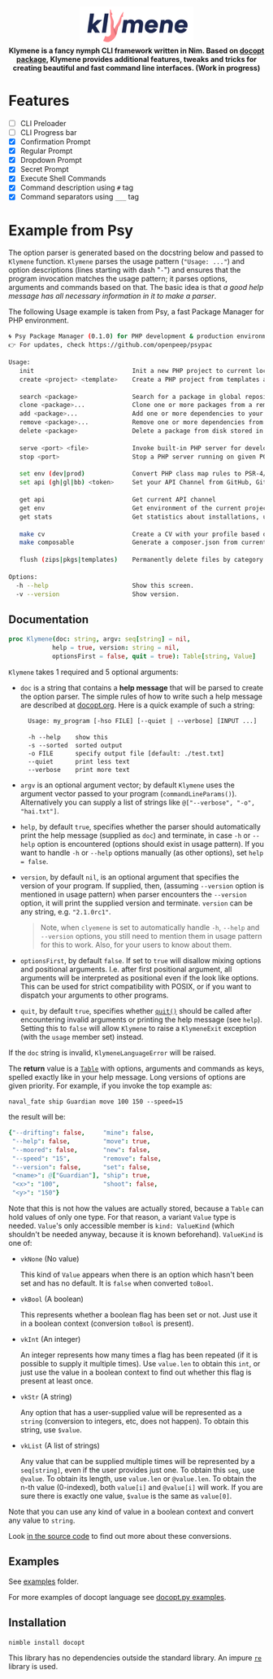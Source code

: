 <p align="center"><img src="/.github/klymene.png" width="225px" alt="Klymene - CLI Toolkit written in Nim language"><br><strong>Klymene is a fancy nymph CLI framework written in Nim. Based on <a href="https://github.com/docopt/docopt.nim">docopt package</a>, Klymene provides additional features, tweaks and tricks for creating beautiful and fast command line interfaces. (Work in progress)</strong></p>

# Features

- [ ] CLI Preloader
- [ ] CLI Progress bar
- [x] Confirmation Prompt
- [x] Regular Prompt
- [x] Dropdown Prompt
- [x] Secret Prompt
- [x] Execute Shell Commands
- [x] Command description using `#` tag
- [x] Command separators using `___` tag

# Example from Psy
The option parser is generated based on the docstring below and passed to `Klymene` function. `Klymene` parses the usage pattern (`"Usage: ..."`) and option descriptions (lines starting with dash "`-`") and ensures that the program invocation matches the usage pattern; it parses options, arguments and commands based on that. The basic idea is that *a good help message has all necessary information in it to make a parser*.

The following Usage example is taken from Psy, a fast Package Manager for PHP environment.

```bash
🌀 Psy Package Manager (0.1.0) for PHP development & production environments.
👉 For updates, check https://github.com/openpeep/psypac

Usage:
   init                           Init a new PHP project to current location
   create <project> <template>    Create a PHP project from templates available in global repository

   search <package>               Search for a package in global repository
   clone <package>...             Clone one or more packages from a remote source
   add <package>...               Add one or more dependencies to your project
   remove <package>...            Remove one or more dependencies from your project
   delete <package>               Delete a package from disk stored in global repository

   serve <port> <file>            Invoke built-in PHP server for development, testing or demos
   stop <port>                    Stop a PHP server running on given PORT

   set env (dev|prod)             Convert PHP class map rules to PSR-4/PSR-0 or opposite
   set api (gh|gl|bb) <token>     Set your API Channel from GitHub, GitLab or BitBucket

   get api                        Get current API channel
   get env                        Get environment of the current project (dev or prod)
   get stats                      Get statistics about installations, usage and other geek stuff

   make cv                        Create a CV with your profile based on stats
   make composable                Generate a composer.json from current psy.yml project

   flush (zips|pkgs|templates)    Permanently delete files by category from global repository

Options:
  -h --help                       Show this screen.
  -v --version                    Show version.
```


Documentation
-------------

```nim
proc Klymene(doc: string, argv: seq[string] = nil,
            help = true, version: string = nil,
            optionsFirst = false, quit = true): Table[string, Value]
```

`Klymene` takes 1 required and 5 optional arguments:

- `doc` is a string that contains a **help message** that will be parsed to create the option parser. The simple rules of how to write such a help message are described at [docopt.org][]. Here is a quick example of such a string:

        Usage: my_program [-hso FILE] [--quiet | --verbose] [INPUT ...]

        -h --help    show this
        -s --sorted  sorted output
        -o FILE      specify output file [default: ./test.txt]
        --quiet      print less text
        --verbose    print more text

- `argv` is an optional argument vector; by default `Klymene` uses the argument vector passed to your program (`commandLineParams()`). Alternatively you can supply a list of strings like `@["--verbose", "-o", "hai.txt"]`.

- `help`, by default `true`, specifies whether the parser should automatically print the help message (supplied as `doc`) and terminate, in case `-h` or `--help` option is encountered (options should exist in usage pattern). If you want to handle `-h` or `--help` options manually (as other options), set `help = false`.

- `version`, by default `nil`, is an optional argument that specifies the version of your program. If supplied, then, (assuming `--version` option is mentioned in usage pattern) when parser encounters the `--version` option, it will print the supplied version and terminate. `version` can be any string, e.g. `"2.1.0rc1"`.
  > Note, when `clyemene` is set to automatically handle `-h`, `--help` and `--version` options, you still need to mention them in usage pattern for this to work. Also, for your users to know about them.

- `optionsFirst`, by default `false`. If set to `true` will disallow mixing options and positional arguments. I.e. after first positional argument, all arguments will be interpreted as positional even if the look like options. This can be used for strict compatibility with POSIX, or if you want to dispatch your arguments to other programs.

- `quit`, by default `true`, specifies whether [`quit()`][quit] should be called after encountering invalid arguments or printing the help message (see `help`). Setting this to `false` will allow `Klymene` to raise a `KlymeneExit` exception (with the `usage` member set) instead.

If the `doc` string is invalid, `KlymeneLanguageError` will be raised.

The **return** value is a [`Table`][table] with options, arguments and commands as keys, spelled exactly like in your help message. Long versions of options are given priority. For example, if you invoke the top example as:

    naval_fate ship Guardian move 100 150 --speed=15

the result will be:

```nim
{"--drifting": false,     "mine": false,
 "--help": false,         "move": true,
 "--moored": false,       "new": false,
 "--speed": "15",         "remove": false,
 "--version": false,      "set": false,
 "<name>": @["Guardian"], "ship": true,
 "<x>": "100",            "shoot": false,
 "<y>": "150"}
```

Note that this is not how the values are actually stored, because a `Table` can hold values of only one type. For that reason, a variant `Value` type is needed. `Value`'s only accessible member is `kind: ValueKind` (which shouldn't be needed anyway, because it is known beforehand). `ValueKind` is one of:

- `vkNone` (No value)

  This kind of `Value` appears when there is an option which hasn't been set and has no default. It is `false` when converted `toBool`.

- `vkBool` (A boolean)

  This represents whether a boolean flag has been set or not. Just use it in a boolean context (conversion `toBool` is present).

- `vkInt` (An integer)

  An integer represents how many times a flag has been repeated (if it is possible to supply it multiple times). Use `value.len` to obtain this `int`, or just use the value in a boolean context to find out whether this flag is present at least once.

- `vkStr` (A string)

  Any option that has a user-supplied value will be represented as a `string` (conversion to integers, etc, does not happen). To obtain this string, use `$value`.

- `vkList` (A list of strings)

  Any value that can be supplied multiple times will be represented by a `seq[string]`, even if the user provides just one. To obtain this `seq`, use `@value`. To obtain its length, use `value.len` or `@value.len`. To obtain the n-th value (0-indexed), both `value[i]` and `@value[i]` will work. If you are sure there is exactly one value, `$value` is the same as `value[0]`.

Note that you can use any kind of value in a boolean context and convert any value to `string`.

Look [in the source code](src/Klymene/value.nim) to find out more about these conversions.


Examples
--------

See [examples](examples) folder.

For more examples of docopt language see [docopt.py examples][].


Installation
------------

    nimble install docopt

This library has no dependencies outside the standard library. An impure [`re`][re] library is used.


[docopt.org]: http://docopt.org/
[docopt.py]: https://github.com/docopt/docopt
[docopt.py examples]: https://github.com/docopt/docopt/tree/master/examples
[nim]: http://nim-lang.org/
[re]: https://nim-lang.org/docs/re.html
[table]: https://nim-lang.org/docs/tables.html
[quit]: https://nim-lang.org/docs/system.html#quit%2Cint
